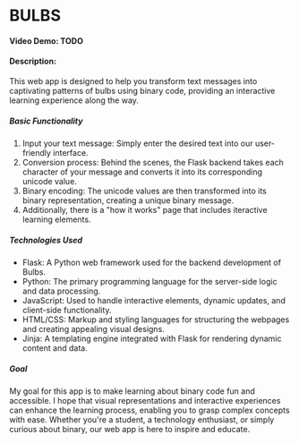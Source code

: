 # BULBS
#### Video Demo:  TODO
#### Description:
This web app is designed to help you transform text messages into captivating patterns of bulbs using binary code, providing an interactive learning experience along the way.

##### Basic Functionality
1. Input your text message: Simply enter the desired text into our user-friendly interface.
2. Conversion process: Behind the scenes, the Flask backend takes each character of your message and converts it into its corresponding unicode value.
3. Binary encoding: The unicode values are then transformed into its binary representation, creating a unique binary message.
4. Additionally, there is a "how it works" page that includes iteractive learning elements.

##### Technologies Used
- Flask: A Python web framework used for the backend development of Bulbs.
- Python: The primary programming language for the server-side logic and data processing.
- JavaScript: Used to handle interactive elements, dynamic updates, and client-side functionality.
- HTML/CSS: Markup and styling languages for structuring the webpages and creating appealing visual designs.
- Jinja: A templating engine integrated with Flask for rendering dynamic content and data.

##### Goal
My goal for this app is to make learning about binary code fun and accessible. I hope that visual representations and interactive experiences can enhance the learning process, enabling you to grasp complex concepts with ease. Whether you're a student, a technology enthusiast, or simply curious about binary, our web app is here to inspire and educate.